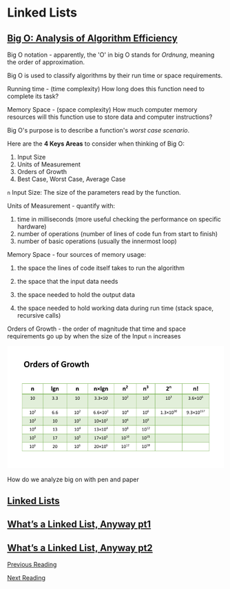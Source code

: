 # Linked Lists

## [Big O: Analysis of Algorithm Efficiency](https://codefellows.github.io/common_curriculum/data_structures_and_algorithms/Code_401/class-05/resources/big_oh.html)

Big O notation - apparently, the 'O' in big O stands for *Ordnung*, meaning the order of approximation.

Big O is used to classify algorithms by their run time or space requirements.

Running time - (time complexity)
  How long does this function need to complete its task?

Memory Space - (space complexity)
  How much computer memory resources will this function use to store data and computer instructions?

Big O's purpose is to describe a function's *worst case scenario*.

Here are the **4 Keys Areas** to consider when thinking of Big O:

  1. Input Size
  2. Units of Measurement
  3. Orders of Growth
  4. Best Case, Worst Case, Average Case

`n` Input Size: The size of the parameters read by the function.

Units of Measurement - quantify with:

1. time in milliseconds (more useful checking the performance on specific hardware)
2. number of operations (number of lines of code fun from start to finish)
3. number of basic operations (usually the innermost loop)

Memory Space - four sources of memory usage:

1. the space the lines of code itself takes to run the algorithm

2. the space that the input data needs

3. the space needed to hold the output data

4. the space needed to hold working data during run time (stack space, recursive calls)

Orders of Growth - the order of magnitude that time and space requirements go up by when the size of the Input `n` increases

![Orders of Growth](../images/OrdersOfGrowth.png "Orders of Growth")

How do we analyze big on with pen and paper

## [Linked Lists](https://codefellows.github.io/common_curriculum/data_structures_and_algorithms/Code_401/class-05/resources/singly_linked_list.html)

## [What’s a Linked List, Anyway pt1](https://medium.com/basecs/whats-a-linked-list-anyway-part-1-d8b7e6508b9d)

## [What’s a Linked List, Anyway pt2](https://medium.com/basecs/whats-a-linked-list-anyway-part-2-131d96f71996)

[Previous Reading](./class-04.md)

[Next Reading](./class-06.md)
